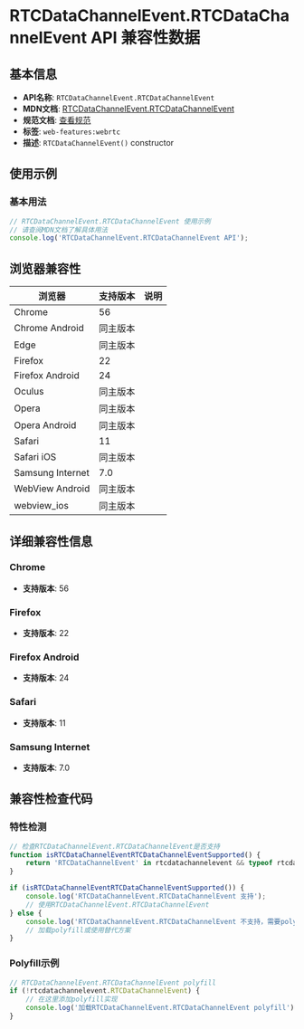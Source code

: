 # RTCDataChannelEvent.RTCDataChannelEvent API 兼容性数据

## 基本信息

- **API名称**: `RTCDataChannelEvent.RTCDataChannelEvent`
- **MDN文档**: [RTCDataChannelEvent.RTCDataChannelEvent](https://developer.mozilla.org/docs/Web/API/RTCDataChannelEvent/RTCDataChannelEvent)
- **规范文档**: [查看规范](https://w3c.github.io/webrtc-pc/#dom-rtcdatachannelevent-constructor)
- **标签**: `web-features:webrtc`
- **描述**: `RTCDataChannelEvent()` constructor

## 使用示例

### 基本用法

```javascript
// RTCDataChannelEvent.RTCDataChannelEvent 使用示例
// 请查阅MDN文档了解具体用法
console.log('RTCDataChannelEvent.RTCDataChannelEvent API');
```

## 浏览器兼容性

| 浏览器 | 支持版本 | 说明 |
|--------|----------|------|
| Chrome | 56 |  |
| Chrome Android | 同主版本 |  |
| Edge | 同主版本 |  |
| Firefox | 22 |  |
| Firefox Android | 24 |  |
| Oculus | 同主版本 |  |
| Opera | 同主版本 |  |
| Opera Android | 同主版本 |  |
| Safari | 11 |  |
| Safari iOS | 同主版本 |  |
| Samsung Internet | 7.0 |  |
| WebView Android | 同主版本 |  |
| webview_ios | 同主版本 |  |

## 详细兼容性信息

### Chrome

- **支持版本**: 56

### Firefox

- **支持版本**: 22

### Firefox Android

- **支持版本**: 24

### Safari

- **支持版本**: 11

### Samsung Internet

- **支持版本**: 7.0

## 兼容性检查代码

### 特性检测

```javascript
// 检查RTCDataChannelEvent.RTCDataChannelEvent是否支持
function isRTCDataChannelEventRTCDataChannelEventSupported() {
    return 'RTCDataChannelEvent' in rtcdatachannelevent && typeof rtcdatachannelevent.RTCDataChannelEvent === 'function';
}

if (isRTCDataChannelEventRTCDataChannelEventSupported()) {
    console.log('RTCDataChannelEvent.RTCDataChannelEvent 支持');
    // 使用RTCDataChannelEvent.RTCDataChannelEvent
} else {
    console.log('RTCDataChannelEvent.RTCDataChannelEvent 不支持，需要polyfill');
    // 加载polyfill或使用替代方案
}
```

### Polyfill示例

```javascript
// RTCDataChannelEvent.RTCDataChannelEvent polyfill
if (!rtcdatachannelevent.RTCDataChannelEvent) {
    // 在这里添加polyfill实现
    console.log('加载RTCDataChannelEvent.RTCDataChannelEvent polyfill');
}
```

